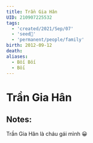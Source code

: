 ```yaml
---
title: Trần Gia Hân
UID: 210907225532
tags:
  - 'created/2021/Sep/07'
  - 'seed🥜'
  - 'permanent/people/family'
birth: 2012-09-12
death: 
aliases:
  - Bối Bối
  - Bối
---
```

# Trần Gia Hân

## Notes:
Trần Gia Hân là cháu gái mình 😀

